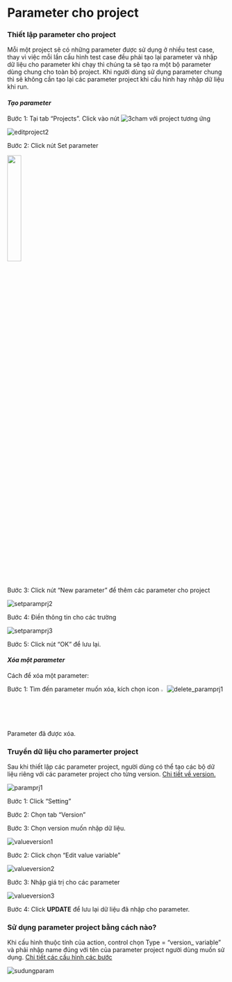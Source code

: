 # Parameter cho project
### Thiết lập parameter cho project
Mỗi một project sẽ có những parameter được sử dụng ở nhiều test case, thay vì việc mỗi lần cấu hình test case đều phải tạo lại parameter và nhập dữ liệu cho parameter khi chạy thì chúng ta sẽ tạo ra một bộ parameter dùng chung cho toàn bộ project. Khi người dùng sử dụng parameter chung thì sẽ không cần tạo lại các parameter project khi cấu hình hay nhập dữ liệu khi run.
#### *Tạo parameter*
Bước 1:	Tại tab “Projects”. Click vào nút ![3cham](https://user-images.githubusercontent.com/105435351/197490871-756491bf-bdbc-460f-9a51-9b27ed4240c7.png) với project tương ứng

![editproject2](https://user-images.githubusercontent.com/105435351/198542975-936621b6-3ae3-4940-a5d2-eb4113026e5b.png)

Bước 2:	Click nút Set parameter

<img src="https://user-images.githubusercontent.com/105435351/198543183-0a5dfb44-5c6c-4c59-bf50-2c1da4d27dc6.png" width="25%" />

Bước 3:	Click nút “New parameter” để thêm các parameter cho project

![setparamprj2](https://user-images.githubusercontent.com/105435351/198542922-74137d3a-b363-4365-aa5f-986359fa41aa.png)

Bước 4:	Điền thông tin cho các trường

![setparamprj3](https://user-images.githubusercontent.com/105435351/198542936-183aaf40-154c-4abd-b397-ba143b409d23.png)

Bước 5:	Click nút “OK” để lưu lại.

#### *Xóa một parameter*
Cách để xóa một parameter:

Bước 1:	Tìm đến parameter muốn xóa, kích chọn icon <img src="https://user-images.githubusercontent.com/105435351/197684786-0fceff9e-680e-4d15-b5fd-ec52770d63a9.png" width="2%" />
![delete_paramprj1](https://user-images.githubusercontent.com/105435351/198825317-91f674ea-73de-4441-ac38-e414056438b0.png)

Parameter đã được xóa.

### Truyền dữ liệu cho paramerter project
Sau khi thiết lập các parameter project, người dùng có thể tạo các bộ dữ liệu riêng với các parameter project cho từng version. [Chi tiết về version.](https://github.com/quynh-dn/QA-Platform/blob/main/7.3%20Version.md)

![paramprj1](https://user-images.githubusercontent.com/105435351/198825569-a6dec6c8-a692-43f7-b053-758d05673b6a.png)

Bước 1: Click “Setting”

Bước 2: Chọn tab “Version”

Bước 3: Chọn version muốn nhập dữ liệu. 

![valueversion1](https://user-images.githubusercontent.com/105435351/198526586-5b7baf73-0b4c-46de-ab67-71f26c5e0e0f.png)

Bước 2:	Click chọn “Edit value variable”

![valueversion2](https://user-images.githubusercontent.com/105435351/198526588-b1320014-30e0-447a-92a4-5350e27a2ee1.png)

Bước 3:	Nhập giá trị cho các parameter

![valueversion3](https://user-images.githubusercontent.com/105435351/198526549-a263d863-12eb-457d-a8bb-92ec8cec7b2f.png)

Bước 4:	Click **UPDATE** để lưu lại dữ liệu đã nhập cho parameter.

###	Sử dụng parameter project bằng cách nào?
Khi cấu hình thuộc tính của action, control chọn Type = “version_ variable” và phải nhập name đúng với tên của parameter project người dùng muốn sử dụng. [Chi tiết các cấu hình các bước]()

![sudungparam](https://user-images.githubusercontent.com/105435351/198825857-bf55ce19-eb87-4357-a32a-ff0bda6aa9a4.png)




